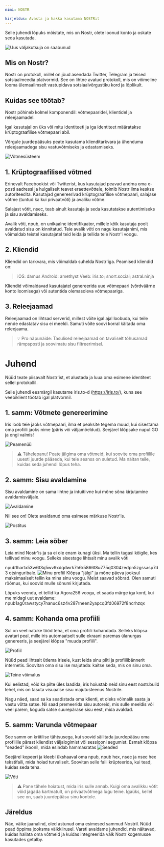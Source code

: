 ```yaml
---
nimi: NOSTR

kirjeldus: Avasta ja hakka kasutama NOSTRit
---
```


Selle juhendi lõpuks mõistate, mis on Nostr, olete loonud konto ja oskate seda kasutada.

![Uus väljakutsuja on saabunud](assets/1.webp)

## Mis on Nostr?

Nostr on protokoll, millel on jõud asendada Twitter, Telegram ja teised sotsiaalmeedia platvormid. See on lihtne avatud protokoll, mis on võimeline looma ülemaailmselt vastupidava sotsiaalvõrgustiku kord ja lõplikult.

## Kuidas see töötab?

Nostr põhineb kolmel komponendil: võtmepaaridel, klientidel ja releejaamadel.

Igal kasutajal on üks või mitu identiteeti ja iga identiteet määratakse krüptograafilise võtmepaari abil.

Võrgule juurdepääsuks peate kasutama klienditarkvara ja ühenduma releejaamadega sisu vastuvõtmiseks ja edastamiseks.

![Võtmesüsteem](assets/2.webp)

## 1. Krüptograafilised võtmed

Erinevalt Facebookist või Twitterist, kus kasutajad peavad andma oma e-posti aadressi ja hulgaliselt teavet eraettevõttele, toimib Nostr ilma keskse autoriteedita. Kasutajad genereerivad krüptograafilise võtmepaari, salajase võtme (tuntud ka kui privaatvõti) ja avaliku võtme.

Salajast võtit, nsec, teab ainult kasutaja ja seda kasutatakse autentimiseks ja sisu avaldamiseks.

Avalik võti, npub, on unikaalne identifikaator, millele kõik kasutaja poolt avaldatud sisu on kinnitatud. Teie avalik võti on nagu kasutajanimi, mis võimaldab teistel kasutajatel teid leida ja tellida teie Nostr'i voogu.

## 2. Kliendid

Kliendid on tarkvara, mis võimaldab suhelda Nostr'iga. Peamised kliendid on:

> iOS: damus
> Android: amethyst
> Veeb: iris.to; snort.social; astral.ninja

Kliendid võimaldavad kasutajatel genereerida uue võtmepaari (võrdväärne konto loomisega) või autentida olemasoleva võtmepaariga.

## 3. Releejaamad

Releejaamad on lihtsad serverid, millest võite igal ajal loobuda, kui teile nende edastatav sisu ei meeldi. Samuti võite soovi korral käitada oma releejaama.

> 💡 Pro näpunäide: Tasulised releejaamad on tavaliselt tõhusamad rämpsposti ja soovimatu sisu filtreerimisel.

# Juhend

Nüüd teate piisavalt Nostr'ist, et alustada ja luua oma esimene identiteet sellel protokollil.

Selle juhendi eesmärgil kasutame iris.to-d (https://iris.to/), kuna see veebiklient töötab igal platvormil.

## 1. samm: Võtmete genereerimine

Iris loob teie jaoks võtmepaari, ilma et peaksite tegema muud, kui sisestama oma profiili jaoks nime (päris või väljamõeldud). Seejärel klõpsake nupul GO ja ongi valmis!

![Peamenüü](assets/3.webp)

> ⚠️ Tähelepanu! Peate jälgima oma võtmeid, kui soovite oma profiilile uuesti juurde pääseda, kui teie seanss on suletud. Ma näitan teile, kuidas seda juhendi lõpus teha.

## 2. samm: Sisu avaldamine

Sisu avaldamine on sama lihtne ja intuitiivne kui mõne sõna kirjutamine avaldamisväljale.

![Avaldamine](assets/4.webp)

Nii see on! Olete avaldanud oma esimese märkuse Nostr'is.

![Postitus](assets/5.webp)

## 3. samm: Leia sõber

Leia mind Nostr'is ja sa ei ole enam kunagi üksi. Ma tellin tagasi kõigile, kes tellivad minu voogu. Selleks sisestage lihtsalt minu avalik võti

npub1hartx53w6t3q5wv9xdqdwrk7h6r5866t8u775q0304zedpn5zgssasp7d3 otsinguribale.
![Minu profiil](assets/6.webp)
Klõpsa "jälgi" ja mõne päeva jooksul maksimaalselt tellin ka mina sinu voogu. Meist saavad sõbrad. Olen samuti rõõmus, kui soovid mulle sõnumi kirjutada.

Lõpuks veendu, et tellid ka Agora256 voogu, et saada märge iga kord, kui me midagi uut avaldame: npub1ag0rawstycy7nanuc6sz4v287rneen2yapcq3fd06972f8ncrhzqx

## 4. samm: Kohanda oma profiili

Sul on veel natuke tööd teha, et oma profiili kohandada. Selleks klõpsa avatari peal, mille iris automaatselt sulle ekraani paremas ülanurgas genereeris, ja seejärel klõpsa "muuda profiili".

![Profiil](assets/7.webp)

Nüüd pead lihtsalt ütlema irisele, kust leida sinu pilti ja profiilibännerit internetis. Soovitan oma sisu ise majutada: kaitse seda, mis on sinu oma.

![Teine võimalus](assets/8.webp)

Kui eelistad, võid ka pilte üles laadida, iris hoiustab neid sinu eest nostr.build lehel, mis on tasuta visuaalse sisu majutusteenus Nostrile.

Nagu näed, saad sa ka seadistada oma klienti, et oleks võimalik saata ja vastu võtta satse. Nii saad premeerida sisu autoreid, mis sulle meeldis või veel parem, koguda satse suurepärase sisu eest, mida avaldad.

## 5. samm: Varunda võtmepaar

See samm on kriitilise tähtsusega, kui soovid säilitada juurdepääsu oma profiilile pärast kliendist väljalogimist või sessiooni aegumist.
Esmalt klõpsa "seaded" ikoonil, mida esindab hammasratas
![Seaded](assets/9.webp)

Seejärel kopeeri ja kleebi ükshaaval oma npub, npub hex, nsec ja nsec hex tekstifaili, mida hoiad turvaliselt. Soovitan selle faili krüpteerida, kui tead, kuidas seda teha.

![Võti](assets/10.webp)

> ⚠️ Pane tähele hoiatust, mida iris sulle annab. Kuigi oma avalikku võtit võid jagada kartmatult, on privaatvõtmega lugu teine. Igaüks, kellel see on, saab juurdepääsu sinu kontole.

## Järeldus

Näe, väike jaanalind, oled astunud oma esimesed sammud Nostril. Nüüd pead õppima jooksma välkkiirusel. Varsti avaldame juhendid, mis näitavad, kuidas hallata oma võtmeid ja kuidas integreerida välk Nostr kogemusse kasutades getalby.